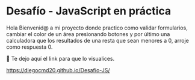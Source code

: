 # Desafío - JavaScript en práctica

Hola Bienvenid@ a mi proyecto donde practico como validar formularios, cambiar el color de un área presionando botones y por último una calculadora que los resultados de una resta que sean menores a 0, arroje como respuesta 0.

📍 Te dejo aquí el link para que lo visualices.

https://diegocmd20.github.io/Desafio-JS/
